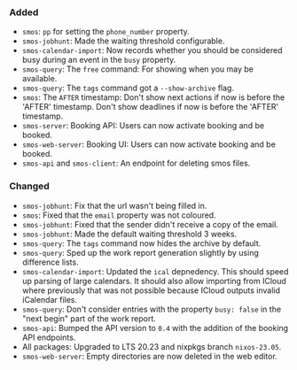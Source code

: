 ### Added

* `smos`: `pp` for setting the `phone_number` property.
* `smos-jobhunt`: Made the waiting threshold configurable.
* `smos-calendar-import`: Now records whether you should be considered busy during an event in the `busy` property.
* `smos-query`: The `free` command: For showing when you may be available.
* `smos-query`: The `tags` command got a `--show-archive` flag.
* `smos`: The `AFTER` timestamp:
   Don't show next actions if now is before the 'AFTER' timestamp.
   Don't show deadlines if now is before the 'AFTER' timestamp.
* `smos-server`: Booking API: Users can now activate booking and be booked.
* `smos-web-server`: Booking UI: Users can now activate booking and be booked.
* `smos-api` and `smos-client`: An endpoint for deleting smos files.

### Changed

* `smos-jobhunt`: Fix that the url wasn't being filled in.
* `smos`: Fixed that the `email` property was not coloured.
* `smos-jobhunt`: Fixed that the sender didn't receive a copy of the email.
* `smos-jobhunt`: Made the default waiting threshold 3 weeks.
* `smos-query`: The `tags` command now hides the archive by default.
* `smos-query`: Sped up the work report generation slightly by using difference lists.
* `smos-calendar-import`: Updated the `ical` depnedency.
  This should speed up parsing of large calendars.
  It should also allow importing from ICloud where previously that was not
  possible because ICloud outputs invalid iCalendar files.
* `smos-query`: Don't consider entries with the property `busy: false` in the "next begin" part of the work report.
* `smos-api`: Bumped the API version to `0.4` with the addition of the booking API endpoints.
* All packages: Upgraded to LTS 20.23 and nixpkgs branch `nixos-23.05`.
* `smos-web-server`: Empty directories are now deleted in the web editor.

